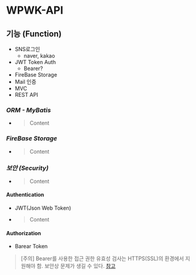 # WPWK-API

## 기능 (Function)

- SNS로그인
  - naver, kakao
- JWT Token Auth
  - Bearer?
- FireBase Storage
- Mail 인증
- MVC
- REST API

### _ORM - MyBatis_

- > Content

### _FireBase Storage_

- > Content

### _보안 (Security)_

- > Content

#### Authentication

- JWT(Json Web Token)
- > Content

#### Authorization

- Barear Token

> [주의] Bearer를 사용한 접근 권한 유효성 검사는 HTTPS(SSL)의 환경에서 지원해야 함. 보안상 문제가 생길 수 있다.
> [참고](https://stackoverflow.com/questions/34013299/web-api-authentication-basic-vs-bearer)

